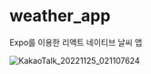 # weather_app
Expo를 이용한 리액트 네이티브 날씨 앱

![KakaoTalk_20221125_021107624](https://user-images.githubusercontent.com/101559564/203837837-c2865534-dc0e-41e4-9ea6-7202eaf95b85.jpg)
